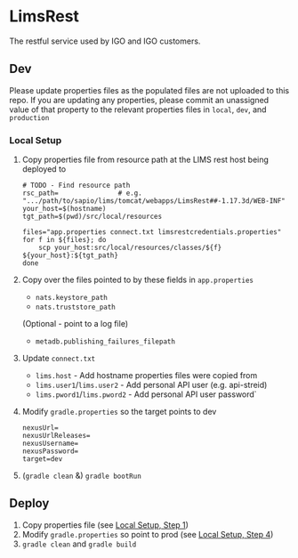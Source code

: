 # LimsRest
The restful service used by IGO and IGO customers.

## Dev 
Please update properties files as the populated files are not uploaded to this repo. If you are updating any properties, 
please commit an unassigned value of that property to the relevant properties files in `local`, `dev`, and `production`
### Local Setup
1. Copy properties file from resource path at the LIMS rest host being deployed to
    ```
    # TODO - Find resource path
    rsc_path=               # e.g. ".../path/to/sapio/lims/tomcat/webapps/LimsRest##-1.17.3d/WEB-INF"
    your_host=$(hostname)
    tgt_path=$(pwd)/src/local/resources
    
    files="app.properties connect.txt limsrestcredentials.properties"
    for f in ${files}; do
        scp your_host:src/local/resources/classes/${f} ${your_host}:${tgt_path}
    done
    ```

2. Copy over the files pointed to by these fields in `app.properties` 
    * `nats.keystore_path`
    * `nats.truststore_path`
    
    (Optional - point to a log file)
    * `metadb.publishing_failures_filepath`

3. Update `connect.txt`
    * `lims.host` - Add hostname properties files were copied from
    * `lims.user1`/`lims.user2` - Add personal API user (e.g. api-streid)
    * `lims.pword1`/`lims.pword2` - Add personal API user password` 

4. Modify `gradle.properties` so the target points to dev
    ```
    nexusUrl=
    nexusUrlReleases=
    nexusUsername=
    nexusPassword=
    target=dev
    ```

5. (`gradle clean` &) `gradle bootRun`

## Deploy
1. Copy properties file (see [Local Setup, Step 1](#local-setup))
2. Modify `gradle.properties` so point to prod (see [Local Setup, Step 4](#local-setup))
3. `gradle clean` and `gradle build`